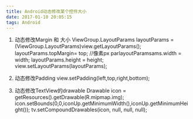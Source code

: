 ```yaml
---
title: Android动态修改某个控件大小
date: 2017-01-10 20:05:15
tags: Android
---
```


1. 动态修改Margin 和 大小
ViewGroup.LayoutParams layoutParams = (ViewGroup.LayoutParams)view.getLayoutParams();
layoutParams.topMargin= top; //像素px
parlayoutParamsams.width = width;
layoutParams.height = height;
view.setLayoutParams(layoutParams);

2. 动态修改Padding
view.setPadding(left,top,right,bottom);

3. 动态修改TextView的drawable
Drawable icon = getResources().getDrawable(R.mipmap.img);
icon.setBounds(0,0,iconUp.getMinimumWidth(),iconUp.getMinimumHeight());
tv.setCompoundDrawables(icon, null, null, null);
